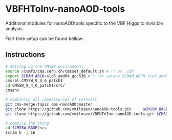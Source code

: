 # VBFHToInv-nanoAOD-tools
Additional modules for nanoAODtools specific to the VBF Higgs to invisible analysis.

Fisrt time setup can be found bellow:

## Instructions

```bash
# Setting up the CMSSW environment
source /cvmfs/cms.cern.ch/cmsset_default.sh # !! or .csh
export SCRAM_ARCH=slc6_amd64_gcc630 # !! or setenv SCRAM_ARCH slc6_amd64_gcc630
cmsrel CMSSW_9_4_6_patch1
cd CMSSW_9_4_6_patch1/src/
cmsenv

# combining all repositories of interest
git cms-merge-topic cms-nanoAOD:master
git clone https://github.com/vmilosev/nanoAOD-tools.git     $CMSSW_BASE/src/PhysicsTools/NanoAODTools
git clone https://github.com/vmilosev/VBFHToInv-nanoAOD-tools.git $CMSSW_BASE/src/VBFHToInv/NanoAODTools

# compile the thing
cd $CMSSW_BASE/src
scram b -j 16
```


